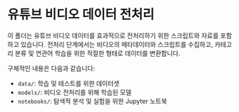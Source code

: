 # 유튜브 비디오 데이터 전처리

이 폴더는 유튜브 비디오 데이터를 효과적으로 전처리하기 위한 스크립트와 자료를 포함하고 있습니다. 
전처리 단계에서는 비디오의 메타데이터와 스크립트를 수집하고, 카테고리 분류 및 연관어 학습을 위한 적절한 형태로 데이터를 변환합니다.

구체적인 내용은 다음과 같습니다:
- `data/`: 학습 및 테스트를 위한 데이터셋
- `models/`: 비디오 전처리를 위해 학습된 모델
- `notebooks/`: 탐색적 분석 및 실험을 위한 Jupyter 노트북